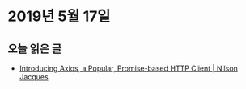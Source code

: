 # 2019년 5월 17일

## 오늘 읽은 글

* [Introducing Axios, a Popular, Promise-based HTTP Client | Nilson Jacques](https://www.sitepoint.com/axios-beginner-guide/)
